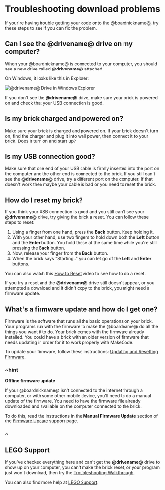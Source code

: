 # Troubleshooting download problems

If your're having trouble getting your code onto the @boardnickname@, try these steps to see if you can fix the problem.

## Can I see the **@drivename@** drive on my computer?

When your @boardnickname@ is connected to your computer, you should see a new drive called **@drivename@** attached.

On Windows, it looks like this in Explorer:

![@drivename@ Drive in Windows Explorer](/static/setup/ev3-drive-windows.png)

If you don't see the **@drivename@** drive, make sure your brick is powered on and check that your USB connection is good.

## Is my brick charged and powered on?

Make sure your brick is charged and powered on. If your brick doesn't turn on, find the charger and plug it into wall power, then connect it to your brick. Does it turn on and start up?

## Is my USB connection good?

Make sure that one end of your USB cable is firmly inserted into the port on the computer and the other end is connected to the brick. If you still can't see the **@drivename@** drive, try a different port on the computer. If that doesn't work then maybe your cable is bad or you need to reset the brick.

## How do I reset my brick?

If you think your USB connection is good and you still can't see your **@drivename@** drive, try giving the brick a reset. You can follow these steps to reset:

1. Using a finger from one hand, press the **Back** button. Keep holding it.
2. With your other hand, use two fingers to hold down both the **Left** button and the **Enter** button. You hold these at the same time while you're still pressing the **Back** button.
3. Now, release your finger from the **Back** button.
4. When the brick says "Starting.." you can let go of the **Left** and **Enter** buttons.

You can also watch this [How to Reset](https://www.lego.com/en-us/videos/themes/mindstorms/how-to-reset-the-ev3-p-brick-fbcbdbed398e4e12a7ce30fa662c54be) video to see how to do a reset.

If you try a reset and the **@drivename@** drive still doesn't appear, or you attempted a download and it didn't copy to the brick, you might need a firmware update.

## What's a firmware update and how do I get one?

Firmware is the software that runs all the basic operations on your brick. Your programs run with the firmware to make the @boardname@ do all the things you want it to do. Your brick comes with the firmware already installed. You could have a brick with an older version of firmware that needs updating in order for it to work properly with MakeCode.

To update your firmware, follow these instructions: [Updating and Resetting Firmware](https://www.lego.com/en-us/service/help/products/themes-sets/mindstorms/updating-and-resetting-lego-mindstorms-ev3-firmware-408100000007884).

### ~hint

**Offline firmware update**

If your @boardnickname@ isn't connected to the internet through a computer, or with some other mobile device, you'll need to do a manual update of the firmware. You need to have the firmware file already downloaded and available on the computer connected to the brick.

To do this, read the instructions in the **Manual Firmware Update** section of the [Firmware Update](https://education.lego.com/en-us/support/mindstorms-ev3/firmware-update) support page.

### ~

## LEGO Support

If you've checked everything here and can't get the **@drivename@** drive to show up on your computer, you can't make the brick reset, or your program just won't download, then try the [Troubleshooting Walkthrough](https://www.lego.com/en-us/service/help/products/themes-sets/mindstorms/lego-mindstorms-ev3-troubleshooting-walkthrough-408100000009798).

You can also find more help at [LEGO Support](https://www.lego.com/en-us/mindstorms/support).